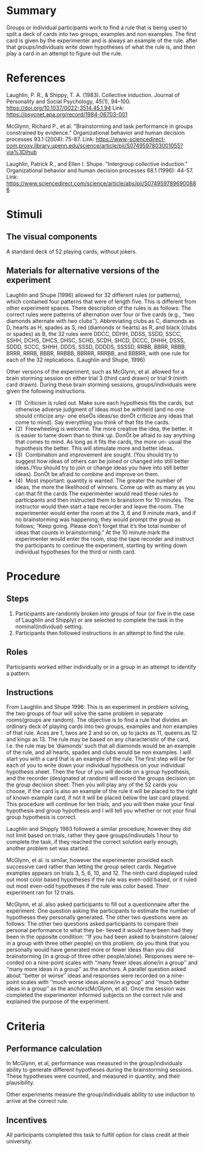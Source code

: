 # Summary
Groups or individual participants work to find a rule that is being used to split a deck of cards into two groups, examples and non examples.  The first card is given by the experimenter and is always an example of the rule.  after that groups/individuals write down hypotheses of what the rule is, and then play a card in an attempt to figure out the rule.

# References

Laughlin, P. R., & Shippy, T. A. (1983). Collective induction. Journal of Personality and Social Psychology, 45(1), 94–100. https://doi.org/10.1037/0022-3514.45.1.94
Link: https://psycnet.apa.org/record/1984-06703-001

McGlynn, Richard P., et al. "Brainstorming and task performance in groups constrained by evidence." Organizational behavior and human decision processes 93.1 (2004): 75-87.
Link: https://www-sciencedirect-com.proxy.library.upenn.edu/science/article/pii/S0749597803001055?via%3Dihub

Laughlin, Patrick R., and Ellen I. Shupe. "Intergroup collective induction." Organizational behavior and human decision processes 68.1 (1996): 44-57.
Link: https://www.sciencedirect.com/science/article/abs/pii/S0749597896900886

# Stimuli
## The visual components
A standard deck of 52 playing cards, without jokers.

## Materials for alternative versions of the experiment 
Laughlin and Shupe (1996) allowed for 32 different rules (or patterns), which contained four patterns that were of length five.  This is different from other experiment spaces.  There description of the rules is as follows: 
	The correct rules were patterns of alternation over four or five cards (e.g., ‘‘two diamonds alternate with two clubs’’). Abbreviating clubs as C, diamonds as D, hearts as H, spades as S, red (diamonds or hearts) as R, and black (clubs or spades) as B, the 32 rules were DDCC, DDHH, DDSS, SSDD, SSCC, SSHH, DCHS, DHCS, DHSC, SCHD, SCDH, SHCD, DCCC, DHHH, DSSS, SDDD, SCCC, SHHH, DDDS, SSSD, DDDDS, SSSSD, RRBB, BBRR, RBBB, BRRR, RRRB, BBBR, RRBBB, BBRRR, RRRBB, and BBBRR, with one rule for each of the 32 replications. (Laughlin and Shupe, 1996)


Other versions of the experiment, such as McGlynn, et al.  allowed for a brain storming session on either trial 3 (third card drawn) or trial 9 (ninth card drawn).  During these brain storming sessions, groups/individuals were given the following instructions.
* (1)  Criticism is ruled out. Make sure each hypothesis fits the cards, but otherwise adverse judgment of ideas must be withheld (and no one should criticize any- one elseÕs ideas/so donÕt criticize any ideas that come to mind). Say everything you think of that fits the cards.  
* (2)  Freewheeling is welcome. The more creative the idea, the better. It is easier to tame down than to think up. DonÕt be afraid to say anything that comes to mind. As long as it fits the cards, the more un- usual the hypothesis the better. This will stimulate more and better ideas.  
* (3)  Combination and improvement are sought. (You should try to suggest how ideas of others can be joined or changed into still better ideas./You should try to join or change ideas you have into still better ideas). DonÕt be afraid to combine and improve on them.  
* (4)  Most important: quantity is wanted. The greater the number of ideas, the more the likelihood of winners. Come up with as many as you can that fit the cards 
The experimenter would read these rules to participants and then instructed them to brainstorm for 10 minutes.  The instructor would then start a tape recorder and leave the room.  The experimenter would enter the room at the 3, 6 and 9 minute mark, and if no brainstorming was happening, they would prompt the group as follows; “Keep going. Please don’t forget that it’s the total number of ideas that counts in brainstorming.”  At the 10 minute mark the experimenter would enter the room, stop the tape recorder and instruct the participants to continue the experiment, starting by writing down individual hypotheses for the third or ninth card.

# Procedure
## Steps
1. Participants are randomly broken into groups of four (or five in the case of Laughlin and Shipply) or are selected to complete the task in the nominal(individual) setting.
2. Participants then followed instructions in an attempt to find the rule.

## Roles 
Participants worked either individually or in a group in an attempt to identify a pattern.

## Instructions
From Laughlin and Shupe 1996:
This is an experiment in problem solving, the two groups of four will solve the same problem in separate rooms(groups are random). The objective is to find a rule that divides an ordinary deck of playing cards into two groups, examples and non examples of that rule.  Aces are 1, twos are 2 and so on, up to jacks as 11, queens as 12 and kings as 13.  The rule may be based on any characteristic of the card, I.e. the rule may be ‘diamonds’ such that all diamonds would be an example of the rule, and all hearts, spades and clubs would be non examples.  I will start you with a card that is an example of the rule.  The first step will be for each of you to write down your individual hypothesis on your individual hypothesis sheet.  Then the four of you will decide on a group hypothesis, and the recorder (designated at random) will record the groups decision on the group decision sheet.  Then you will play any of the 52 cards you choose, if the card is also an example of the rule it will be placed to the right of known example card, if not it will be placed below the last card played.  This procedure will continue for ten trials, and you will then make your final hypothesis and group hypothesis and I will tell you whether or not your final group hypothesis is correct.

Laughlin and Shipply 1983 followed a similar procedure, however they did not limit based on trials, rather they gave groups/indivudals 1 hour to complete the task, if they reached the correct solution early enough, another problem set was started.

McGlynn, et al. is similar, however the experimenter provided each successive card rather than letting the group select cards.  Negative examples appears on trials 3, 5, 6, 10, and 12. The ninth card displayed ruled out most color based hypotheses if the rule was even-odd based, or it ruled out most even-odd hypotheses if the rule was color based. Their experiment ran for 12 trials.

McGlynn, et al. also asked participants to fill out a questionnaire after the experiment.  One question asking the participants to estimate the number of hypotheses they personally generated.  The other two questions were as follows:
	The other two questions asked participants to compare their personal performance to what they be- lieved it would have been had they been in the opposite condition: ‘‘If you had been asked to brainstorm (alone/ in a group with three other people) on this problem, do you think that you personally would have generated more or fewer ideas than you did brainstorming (in a group of three other people/alone). Responses were re- corded on a nine-point scales with ‘‘many fewer ideas alone/in a group’’ and ‘‘many more ideas in a group’’ as the anchors. A parallel question asked about ‘‘better or worse’’ ideas and responses were recorded on a nine- point scales with ‘‘much worse ideas alone/in a group’’ and ‘‘much better ideas in a group’’ as the anchors(McGlynn, et al).
Once the session was completed the experimenter informed subjects on the correct rule and explained the purpose of the experiment.


# Criteria
## Performance calculation
In McGlynn, et al, performance was measured in the group/individuals ability to generate different hypotheses during the brainstorming sessions.  These hypotheses were counted, and measured in quantity, and their plausibility.  

Other experiments measure the group/individuals ability to use induction to arrive at the correct rule.

## Incentives
All participants completed this task to fulfill option for class credit at their university.

